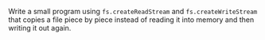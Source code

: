 Write a small program using `fs.createReadStream` and `fs.createWriteStream`
that copies a file piece by piece
instead of reading it into memory and then writing it out again.
